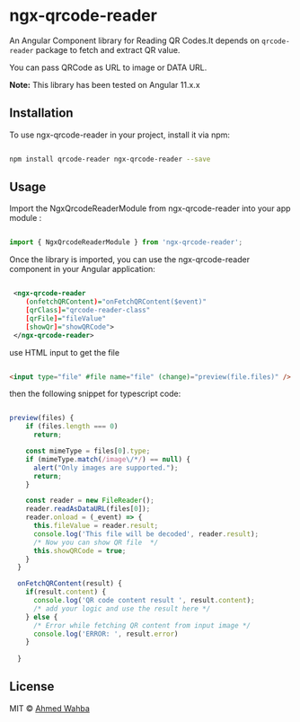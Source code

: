# ngx-qrcode-reader

An Angular Component library for Reading QR Codes.It depends on ```qrcode-reader``` package to fetch and extract QR value.

You can pass QRCode as URL to image or DATA URL.

**Note:**
This library has been tested on Angular 11.x.x

## Installation

To use ngx-qrcode-reader in your project, install it via npm:

```bash

npm install qrcode-reader ngx-qrcode-reader --save

```

## Usage

Import the NgxQrcodeReaderModule from ngx-qrcode-reader  into your app module  :

```typescript

import { NgxQrcodeReaderModule } from 'ngx-qrcode-reader';

```


Once the library is imported, you can use the ngx-qrcode-reader component in your Angular application:

```xml

 <ngx-qrcode-reader 
    (onfetchQRContent)="onFetchQRContent($event)"
    [qrClass]="qrcode-reader-class"
    [qrFile]="fileValue" 
    [showQr]="showQRCode">
 </ngx-qrcode-reader>


```

use HTML input to get the file

```HTML

<input type="file" #file name="file" (change)="preview(file.files)" />
```

then the following snippet for typescript code:

```typescript

preview(files) {
    if (files.length === 0)
      return;

    const mimeType = files[0].type;
    if (mimeType.match(/image\/*/) == null) {
      alert("Only images are supported.");
      return;
    }

    const reader = new FileReader();
    reader.readAsDataURL(files[0]);
    reader.onload = (_event) => {
      this.fileValue = reader.result;
      console.log('This file will be decoded', reader.result);
      /* Now you can show QR file  */
      this.showQRCode = true;
    }
  }

  onFetchQRContent(result) {
    if(result.content) {
      console.log('QR code content result ', result.content);
      /* add your logic and use the result here */
    } else {
      /* Error while fetching QR content from input image */
      console.log('ERROR: ', result.error)
    }
    
  }

```

## License

MIT © [Ahmed Wahba](mailto:wahba.it@gmail.com)
